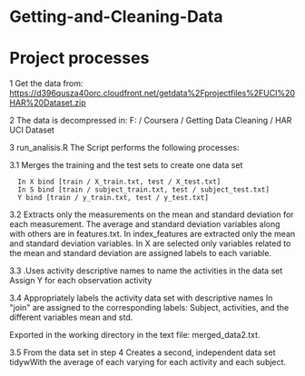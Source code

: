 Getting-and-Cleaning-Data
=========================

Project processes 
=================


1 Get the data from: https://d396qusza40orc.cloudfront.net/getdata%2Fprojectfiles%2FUCI%20HAR%20Dataset.zip

2 The data is decompressed in: 
F: / Coursera / Getting Data Cleaning / HAR UCI Dataset 

3 run_analisis.R The Script performs the following processes: 

  3.1 Merges the training and the test sets to create one data set 

      In X bind [train / X_train.txt, test / X_test.txt] 
      In S bind [train / subject_train.txt, test / subject_test.txt] 
      Y bind [train / y_train.txt, test / y_test.txt] 

  3.2 Extracts only the measurements on the mean and standard deviation for each measurement. 
      The average and standard deviation variables along with others are in features.txt.
      In index_features are extracted only the mean and standard deviation variables. 
      In X are selected only variables related to the mean and standard deviation are assigned labels to each variable. 

  3.3 .Uses activity descriptive names to name the activities in the data set 
  Assign Y for each observation activity 

  3.4 Appropriately labels the activity data set with descriptive names 
  In "join" are assigned to the corresponding labels: Subject, activities, and the different variables mean and std.
  
  Exported in the working directory in the text file: merged_data2.txt. 

3.5 From the data set in step 4 Creates a second, independent data set tidywWith the average of each varying for each activity and each subject.
